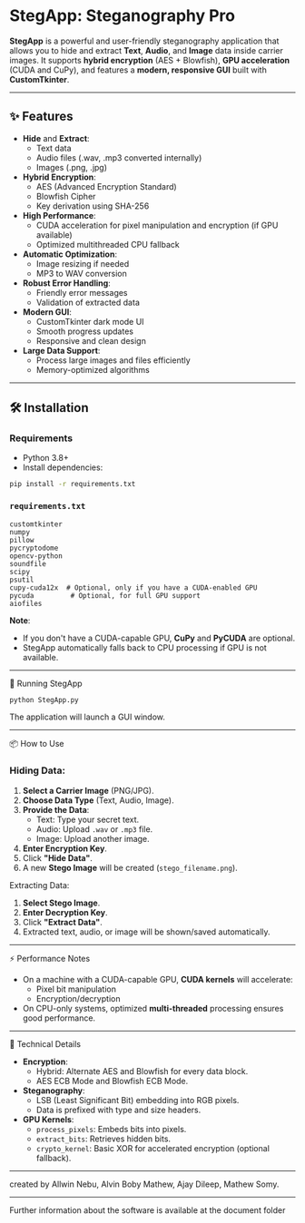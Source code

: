 
# StegApp: Steganography Pro

**StegApp** is a powerful and user-friendly steganography application that allows you to hide and extract **Text**, **Audio**, and **Image** data inside carrier images. It supports **hybrid encryption** (AES + Blowfish), **GPU acceleration** (CUDA and CuPy), and features a **modern, responsive GUI** built with **CustomTkinter**.

---

## ✨ Features

- **Hide** and **Extract**:
  - Text data
  - Audio files (.wav, .mp3 converted internally)
  - Images (.png, .jpg)
- **Hybrid Encryption**:
  - AES (Advanced Encryption Standard)
  - Blowfish Cipher
  - Key derivation using SHA-256
- **High Performance**:
  - CUDA acceleration for pixel manipulation and encryption (if GPU available)
  - Optimized multithreaded CPU fallback
- **Automatic Optimization**:
  - Image resizing if needed
  - MP3 to WAV conversion
- **Robust Error Handling**:
  - Friendly error messages
  - Validation of extracted data
- **Modern GUI**:
  - CustomTkinter dark mode UI
  - Smooth progress updates
  - Responsive and clean design
- **Large Data Support**:
  - Process large images and files efficiently
  - Memory-optimized algorithms

---

## 🛠 Installation

### Requirements
- Python 3.8+
- Install dependencies:

```bash
pip install -r requirements.txt
```

### `requirements.txt`
```text
customtkinter
numpy
pillow
pycryptodome
opencv-python
soundfile
scipy
psutil
cupy-cuda12x  # Optional, only if you have a CUDA-enabled GPU
pycuda         # Optional, for full GPU support
aiofiles
```

**Note**: 
- If you don't have a CUDA-capable GPU, **CuPy** and **PyCUDA** are optional.
- StegApp automatically falls back to CPU processing if GPU is not available.

---

 🚀 Running StegApp

```bash
python StegApp.py
```

The application will launch a GUI window.

---

 📦 How to Use

### Hiding Data:
1. **Select a Carrier Image** (PNG/JPG).
2. **Choose Data Type** (Text, Audio, Image).
3. **Provide the Data**:
   - Text: Type your secret text.
   - Audio: Upload `.wav` or `.mp3` file.
   - Image: Upload another image.
4. **Enter Encryption Key**.
5. Click **"Hide Data"**.
6. A new **Stego Image** will be created (`stego_filename.png`).

Extracting Data:
1. **Select Stego Image**.
2. **Enter Decryption Key**.
3. Click **"Extract Data"**.
4. Extracted text, audio, or image will be shown/saved automatically.

---
 ⚡ Performance Notes

- On a machine with a CUDA-capable GPU, **CUDA kernels** will accelerate:
  - Pixel bit manipulation
  - Encryption/decryption
- On CPU-only systems, optimized **multi-threaded** processing ensures good performance.

---

 🧠 Technical Details

- **Encryption**:
  - Hybrid: Alternate AES and Blowfish for every data block.
  - AES ECB Mode and Blowfish ECB Mode.
- **Steganography**:
  - LSB (Least Significant Bit) embedding into RGB pixels.
  - Data is prefixed with type and size headers.
- **GPU Kernels**:
  - `process_pixels`: Embeds bits into pixels.
  - `extract_bits`: Retrieves hidden bits.
  - `crypto_kernel`: Basic XOR for accelerated encryption (optional fallback).

---
created by 
      Allwin Nebu,
      Alvin Boby Mathew,
      Ajay Dileep,
      Mathew Somy.
      
---
Further information about the software is available at the document folder 
